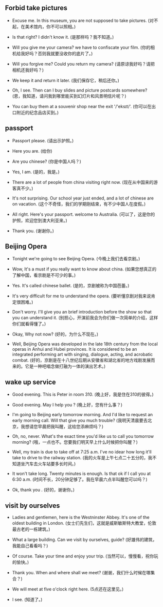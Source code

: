 ## Forbid take pictures

- Excuse me. In this museum, you are not supposed to take pictures. (对不起，在美术馆内，你不可以照相。)

* Is that right? I didn't know it. (是那样吗？我不知道。)

- Will you give me your camera? we have to confiscate your film. (你的相机给我好吗？否则我就要没收你的底片了。)

* Will you forgive me? Could you return my camera? (请原谅我好吗？请把相机还我好吗？)

- We keep it and return it later. (我们保存它，稍后还你。)

* Oh, I see. Then can I buy slides and picture postcards somewhere? (恩，我知道，请问我到哪里能买到幻灯片和风景明信片呢？)

- You can buy them at a souvenir shop near the exit '/'eksɪt/'. (你可以在出口附近的纪念品店买到。)


## passport

- Passport please. (请出示护照。)

* Here you are. (给你)

- Are you chinese? (你是中国人吗？)

* Yes, I am. (是的，我是。)

- There are a lot of people from china visiting right now. (现在从中国来的游客真不少。)

* It's not surprising. Our school year just ended, and a lot of chinese are on vacation. (这个不奇怪，我们的学期刚结束，有不少中国人在度假。)

- All right. Here's your passport. welcome to Australia. (可以了，这是你的护照，欢迎您到澳大利亚来。)

* Thank you. (谢谢你。)

## Beijing Opera

- Tonight we're going to see Beijing Opera. (今晚上我们去看京剧。)

* Wow, It's a must if you really want to know about china. (如果您想真正的了解中国，看京剧是不可少的事。)

- Yes. It's called chinese ballet. (是的，京剧被称为中国芭蕾。)

* It's very difficult for me to understand the opera. (要听懂京剧对我来说肯定很困难。)

- Don't worry. I'll give you an brief introduction before the show so that you can understand it. (别担心，开演前我会为你们做一次简单的介绍，这样你们就看得懂了。)

* Okay, Why not now? (好的，为什么不现在。)

- Well, Beijing Opera was developed in the late 18th century from the local operas in Anhui and Hubei provinces. It is considered to be an integrated performing art with singing, dialogue, acting, and acrobatic combat. (好的，京剧是在十八世纪后期从安徽省和湖北省的地方戏剧发展而来的。它是一种吧唱念做打融为一体的演出艺术。)

## wake up service

- Good evening. This is Peter in room 310. (晚上好，我是住在310的彼得。)

* Good evening. May I help you ? (晚上好，您有什么事？)

- I'm going to Beijing early tomorrow morning. And I'd like to request an early morning call. Will that give you much trouble? (我明天清晨要去北京，我想请您早晨把我叫醒，这给您添麻烦吗？)

* Oh, no, never. What's the exact time you'd like us to call you tomorrow morning? (哦，一点也不。您要我们明天早上什么时候把你叫醒？)

- Well, my train is due to take off at 7:25 a.m. I've no idear how long it'll take to drive to the railway station. (我的火车是上午七点二十五分的，我不知道坐汽车去火车站要多长时间。)

* It won't take long. Twenty minutes is enough. Is that ok if I call you at 6:30 a.m. (时间不长，20分钟足够了。我在早晨六点半叫醒您可以吗？)

- Ok, thank you . (好的，谢谢你。)

## visit by ourselves

- Ladies and gentlemen, here is the Westninster Abbey. It's one of the oldest building in London. (女士们先生们，这就是威斯敏斯特大教堂，伦敦最古老的一栋建筑。)

* What a large building. Can we visit by ourselves, guide? (好雄伟的建筑，我能自己看看吗？)

- Of course. Take your time and enjoy your trip. (当然可以，慢慢看，祝你玩的愉快。)

* Thank you. When and where shall we meet? (谢谢，我们什么时候在哪集合？)

- We will meet at five o'clock right here. (5点还在这里见。)

* I see. (知道了。)